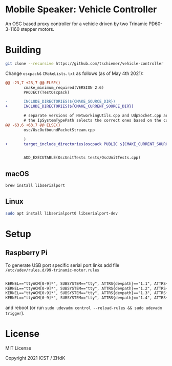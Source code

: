 # Mobile Speaker: Vehicle Controller

An OSC based proxy controller for a vehicle driven by two Trinamic PD60-3-1160 stepper motors.

# Building

```bash
git clone --recursive https://github.com/tschiemer/vehicle-controller
```

Change `oscpack`s `CMakeLists.txt` as follows (as of May 4th 2021):

```diff
@@ -23,7 +23,7 @@ ELSE()
        cmake_minimum_required(VERSION 2.6)
        PROJECT(TestOscpack)

-       INCLUDE_DIRECTORIES(${CMAKE_SOURCE_DIR})
+       INCLUDE_DIRECTORIES(${CMAKE_CURRENT_SOURCE_DIR})

        # separate versions of NetworkingUtils.cpp and UdpSocket.cpp are provided for Win32 and POSIX
        # the IpSystemTypePath selects the correct ones based on the current platform
@@ -63,6 +63,7 @@ ELSE()
        osc/OscOutboundPacketStream.cpp

        )
+       target_include_directories(oscpack PUBLIC ${CMAKE_CURRENT_SOURCE_DIR})


        ADD_EXECUTABLE(OscUnitTests tests/OscUnitTests.cpp)
```

## macOS

```bash
brew install libserialport
```

## Linux

```bash
sudo apt install libserialport0 libserialport-dev
```

# Setup

## Raspberry Pi

To generate USB port specific serial port links add file `/etc/udev/rules.d/99-trinamic-motor.rules`
```txt

KERNEL=="ttyACM[0-9]*", SUBSYSTEM=="tty", ATTRS{devpath}=="1.1", ATTRS{idVendor}=="2a3c", ATTRS{idProduct}=="0100", SYMLINK="ttyMotor1"
KERNEL=="ttyACM[0-9]*", SUBSYSTEM=="tty", ATTRS{devpath}=="1.2", ATTRS{idVendor}=="2a3c", ATTRS{idProduct}=="0100", SYMLINK="ttyMotor2"
KERNEL=="ttyACM[0-9]*", SUBSYSTEM=="tty", ATTRS{devpath}=="1.3", ATTRS{idVendor}=="2a3c", ATTRS{idProduct}=="0100", SYMLINK="ttyMotor3"
KERNEL=="ttyACM[0-9]*", SUBSYSTEM=="tty", ATTRS{devpath}=="1.4", ATTRS{idVendor}=="2a3c", ATTRS{idProduct}=="0100", SYMLINK="ttyMotor4"
```
and reboot (or run `sudo udevadm control --reload-rules && sudo udevadm trigger`).

# License

MIT License

Copyright 2021 ICST / ZHdK

